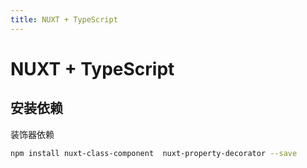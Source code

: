 ```yaml
---
title: NUXT + TypeScript
---
```


# NUXT + TypeScript

## 安装依赖

装饰器依赖

```bash
npm install nuxt-class-component  nuxt-property-decorator --save
```

